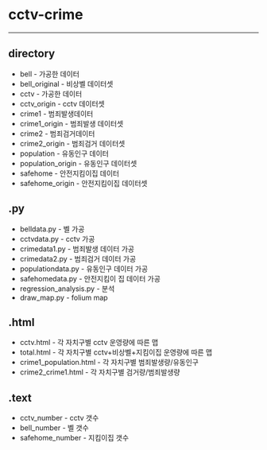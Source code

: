 # cctv-crime
***

## directory
* bell - 가공한 데이터
* bell_original - 비상벨 데이터셋
* cctv - 가공한 데이터
* cctv_origin - cctv 데이터셋
* crime1 - 범죄발생데이터
* crime1_origin - 범죄발생 데이터셋
* crime2 - 범죄검거데이터
* crime2_origin - 범죄검거 데이터셋
* population - 유동인구 데이터
* population_origin - 유동인구 데이터셋
* safehome - 안전지킴이집 데이터
* safehome_origin - 안전지킴이집 데이터셋

## .py
* belldata.py - 벨 가공
* cctvdata.py - cctv 가공
* crimedata1.py - 범죄발생 데이터 가공
* crimedata2.py - 범죄검거 데이터 가공
* populationdata.py - 유동인구 데이터 가공
* safehomedata.py - 안전지킴이 집 데이터 가공
* regression_analysis.py - 분석
* draw_map.py - folium map

## .html
* cctv.html - 각 자치구별 cctv 운영량에 따른 맵
* total.html - 각 자치구별 cctv+비상벨+지킴이집 운영량에 따른 맵
* crime1_population.html - 각 자치구별 범죄발생량/유동인구
* crime2_crime1.html - 각 자치구별 검거량/범죄발생량

## .text
* cctv_number - cctv 갯수
* bell_number - 벨 갯수
* safehome_number - 지킴이집 갯수
